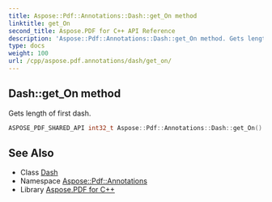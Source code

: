 ```yaml
---
title: Aspose::Pdf::Annotations::Dash::get_On method
linktitle: get_On
second_title: Aspose.PDF for C++ API Reference
description: 'Aspose::Pdf::Annotations::Dash::get_On method. Gets length of first dash in C++.'
type: docs
weight: 100
url: /cpp/aspose.pdf.annotations/dash/get_on/
---
```

## Dash::get_On method


Gets length of first dash.

```cpp
ASPOSE_PDF_SHARED_API int32_t Aspose::Pdf::Annotations::Dash::get_On()
```

## See Also

* Class [Dash](../)
* Namespace [Aspose::Pdf::Annotations](../../)
* Library [Aspose.PDF for C++](../../../)
